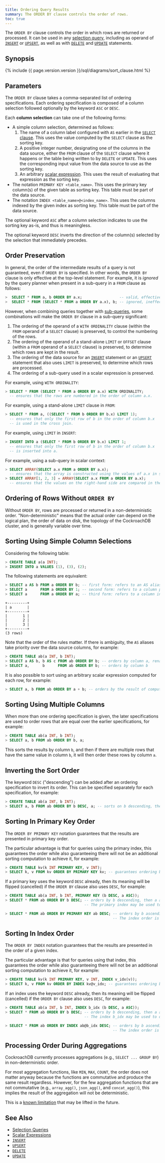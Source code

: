 ```yaml
---
title: Ordering Query Results
summary: The ORDER BY clause controls the order of rows.
toc: true
---
```


The `ORDER BY` clause controls the order in which rows are returned or
processed. It can be used in any [selection
query](selection-queries.html), including
as operand of [`INSERT`](insert.html) or [`UPSERT`](upsert.html), as
well as with [`DELETE`](delete.html) and [`UPDATE`](update.html)
statements.


## Synopsis

<div>
{% include {{ page.version.version }}/sql/diagrams/sort_clause.html %}
</div>

## Parameters

The `ORDER BY` clause takes a comma-separated list of ordering specifications.
Each ordering specification is composed of a column selection followed optionally
by the keyword `ASC` or `DESC`.

Each **column selection** can take one of the following forms:

- A simple column selection, determined as follows:
  1. The name of a column label configured with `AS` earlier in the [`SELECT` clause](select-clause.html). This uses the value computed by the `SELECT` clause as the sorting key.
  2. A positive integer number, designating one of the columns in the data source, either the `FROM` clause of the `SELECT` clause where it happens or the table being written to by `DELETE` or `UPDATE`. This uses the corresponding input value from the data source to use as the sorting key.
  3. An arbitrary [scalar expression](scalar-expressions.html). This uses the result of evaluating that expression as the sorting key.
- The notation `PRIMARY KEY <table_name>`. This uses the primary key column(s) of the given table as sorting key. This table must be part of the data source.
- The notation `INDEX <table_name>@<index_name>`. This uses the columns indexed by the given index as sorting key. This table must be part of the data source.

The optional keyword `ASC` after a column selection indicates to use
the sorting key as-is, and thus is meaningless.

The optional keyword `DESC` inverts the direction of the column(s)
selected by the selection that immediately precedes.

## Order Preservation

In general, the order of the intermediate results of a query is not guaranteed,
even if `ORDER BY` is specified. In other words, the `ORDER BY` clause is only
effective at the top-level statement. For example, it is *ignored* by the query
planner when present in a sub-query in a `FROM` clause as follows:

~~~ sql
>  SELECT * FROM a, b ORDER BY a.x;                 -- valid, effective
>  SELECT * FROM (SELECT * FROM a ORDER BY a.x), b; -- ignored, ineffective
~~~

However, when combining queries together with
[sub-queries](table-expressions.html#subqueries-as-table-expressions),
some combinations will make the `ORDER BY` clause in a sub-query
significant:

1. The ordering of the operand of a `WITH ORDINALITY` clause
   (within the `FROM` operand of a `SELECT` clause) is preserved,
   to control the numbering of the rows.
2. The ordering of the operand of a stand-alone `LIMIT` or `OFFSET` clause (within
   a `FROM` operand of a `SELECT` clause) is preserved, to determine
   which rows are kept in the result.
3. The ordering of the data source for an [`INSERT`](insert.html)
   statement or an [`UPSERT`](upsert.html) statement that also uses
   `LIMIT` is preserved, to determine which rows are processed.
4. The ordering of a sub-query used in a scalar expression
   is preserved.

For example, using `WITH ORDINALITY`:

~~~ sql
> SELECT * FROM (SELECT * FROM a ORDER BY a.x) WITH ORDINALITY;
  -- ensures that the rows are numbered in the order of column a.x.
~~~

For example, using a stand-alone `LIMIT` clause in `FROM`:

~~~ sql
> SELECT * FROM a, ((SELECT * FROM b ORDER BY b.x) LIMIT 1);
  -- ensures that only the first row of b in the order of column b.x
  -- is used in the cross join.
~~~

For example, using `LIMIT` in `INSERT`:

~~~ sql
> INSERT INTO a (SELECT * FROM b ORDER BY b.x) LIMIT 1;
  -- ensures that only the first row of b in the order of column b.x
  -- is inserted into a.
~~~

For example, using a sub-query in scalar context:

~~~ sql
> SELECT ARRAY(SELECT a.x FROM a ORDER BY a.x);
  -- ensures that the array is constructed using the values of a.x in sorted order.
> SELECT ARRAY[1, 2, 3] = ARRAY(SELECT a.x FROM a ORDER BY a.x);
  -- ensures that the values on the right-hand side are compared in the order of column a.x.
~~~

## Ordering of Rows Without `ORDER BY`

Without `ORDER BY`, rows are processed or returned in a
non-deterministic order. "Non-deterministic" means that the actual order
can depend on the logical plan, the order of data on disk, the topology
of the CockroachDB cluster, and is generally variable over time.

## Sorting Using Simple Column Selections

Considering the following table:

~~~ sql
> CREATE TABLE a(a INT);
> INSERT INTO a VALUES (1), (3), (2);
~~~

The following statements are equivalent:

~~~ sql
> SELECT a AS b FROM a ORDER BY b; -- first form: refers to an AS alias.
> SELECT a      FROM a ORDER BY 1; -- second form: refers to a column position.
> SELECT a      FROM a ORDER BY a; -- third form: refers to a column in the data source.
~~~

~~~
+---------+
| a       |
+---------+
|       1 |
|       2 |
|       3 |
+---------+
(3 rows)
~~~

Note that the order of the rules matter. If there is ambiguity, the `AS` aliases
take priority over the data source columns, for example:

~~~ sql
> CREATE TABLE ab(a INT, b INT);
> SELECT a AS b, b AS c FROM ab ORDER BY b; -- orders by column a, renamed to b
> SELECT a,      b      FROM ab ORDER BY b; -- orders by column b
~~~

It is also possible to sort using an arbitrary scalar expression computed for each row, for example:

~~~ sql
> SELECT a, b FROM ab ORDER BY a + b; -- orders by the result of computing a+b.
~~~

## Sorting Using Multiple Columns

When more than one ordering specification is given, the later specifications are used
to order rows that are equal over the earlier specifications, for example:

~~~ sql
> CREATE TABLE ab(a INT, b INT);
> SELECT a, b FROM ab ORDER BY b, a;
~~~

This sorts the results by column `b`, and then if there are multiple
rows that have the same value in column `b`, it will then order these
rows by column `a`.

## Inverting the Sort Order

The keyword `DESC` ("descending") can be added after an ordering specification to
invert its order. This can be specified separately for each specification, for example:

~~~ sql
> CREATE TABLE ab(a INT, b INT);
> SELECT a, b FROM ab ORDER BY b DESC, a; -- sorts on b descending, then a ascending.
~~~

## Sorting In Primary Key Order

The `ORDER BY PRIMARY KEY` notation guarantees that the results are
presented in primary key order.

The particular advantage is that for queries using the primary index,
this guarantees the order while also guaranteeing there will not be an
additional sorting computation to achieve it, for example:

~~~ sql
> CREATE TABLE kv(k INT PRIMARY KEY, v INT);
> SELECT k, v FROM kv ORDER BY PRIMARY KEY kv; -- guarantees ordering by column k.
~~~

If a primary key uses the keyword `DESC` already, then its meaning
will be flipped (cancelled) if the `ORDER BY` clause also uses
`DESC`, for example:

~~~ sql
> CREATE TABLE ab(a INT, b INT, PRIMARY KEY (b DESC, a ASC));
> SELECT * FROM ab ORDER BY b DESC; -- orders by b descending, then a ascending.
                                    -- The primary index may be used to optimize.

> SELECT * FROM ab ORDER BY PRIMARY KEY ab DESC; -- orders by b ascending, then a descending.
                                                 -- The index order is inverted.
~~~

## Sorting In Index Order

The `ORDER BY INDEX` notation guarantees that the results are presented
in the order of a given index.

The particular advantage is that for queries using that index, this
guarantees the order while also guaranteeing there will not be an
additional sorting computation to achieve it, for example:

~~~ sql
> CREATE TABLE kv(k INT PRIMARY KEY, v INT, INDEX v_idx(v));
> SELECT k, v FROM kv ORDER BY INDEX kv@v_idx; -- guarantees ordering by column v.
~~~

If an index uses the keyword `DESC` already, then its meaning
will be flipped (cancelled) if the `ORDER BY` clause also uses
`DESC`, for example:

~~~ sql
> CREATE TABLE ab(a INT, b INT, INDEX b_idx (b DESC, a ASC));
> SELECT * FROM ab ORDER BY b DESC; -- orders by b descending, then a ascending.
                                    -- The index b_idx may be used to optimize.

> SELECT * FROM ab ORDER BY INDEX ab@b_idx DESC; -- orders by b ascending, then a descending.
                                                 -- The index order is inverted.
~~~

## Processing Order During Aggregations

CockroachDB currently processes aggregations (e.g., `SELECT ... GROUP BY`)
in non-deterministic order.

For most aggregation functions, like `MIN`, `MAX`,
`COUNT`, the order does not matter anyway because the functions are commutative
and produce the same result regardless. However, for the few aggregation
functions that are not commutative (e.g., `array_agg()`, `json_agg()`,
and `concat_agg()`), this implies the result of the aggregation will not be
deterministic.

This is a [known limitation](https://github.com/cockroachdb/cockroach/issues/23620)
that may be lifted in the future.

## See Also

- [Selection Queries](selection-queries.html)
- [Scalar Expressions](scalar-expressions.html)
- [`INSERT`](insert.html)
- [`UPSERT`](upsert.html)
- [`DELETE`](delete.html)
- [`UPDATE`](delete.html)
